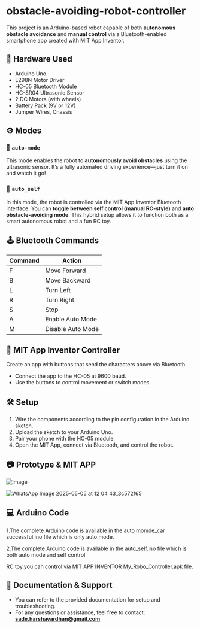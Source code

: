 # obstacle-avoiding-robot-controller

This project is an Arduino-based robot capable of both **autonomous obstacle avoidance** and **manual control** via a Bluetooth-enabled smartphone app created with MIT App Inventor.

## 🧰 Hardware Used
- Arduino Uno
- L298N Motor Driver
- HC-05 Bluetooth Module
- HC-SR04 Ultrasonic Sensor
- 2 DC Motors (with wheels)
- Battery Pack (9V or 12V)
- Jumper Wires, Chassis

## ⚙️ Modes

### 🔹 `auto-mode`
This mode enables the robot to **autonomously avoid obstacles** using the ultrasonic sensor. It’s a fully automated driving experience—just turn it on and watch it go!

### 🔹 `auto_self`
In this mode, the robot is controlled via the MIT App Inventor Bluetooth interface. You can **toggle between self control (manual RC-style)** and **auto obstacle-avoiding mode**. This hybrid setup allows it to function both as a smart autonomous robot and a fun RC toy.

## 🕹️ Bluetooth Commands
| Command | Action              |
|---------|---------------------|
| F       | Move Forward        |
| B       | Move Backward       |
| L       | Turn Left           |
| R       | Turn Right          |
| S       | Stop                |
| A       | Enable Auto Mode    |
| M       | Disable Auto Mode   |

## 📲 MIT App Inventor Controller
Create an app with buttons that send the characters above via Bluetooth.
- Connect the app to the HC-05 at 9600 baud.
- Use the buttons to control movement or switch modes.

## 🛠️ Setup
1. Wire the components according to the pin configuration in the Arduino sketch.
2. Upload the sketch to your Arduino Uno.
3. Pair your phone with the HC-05 module.
4. Open the MIT App, connect via Bluetooth, and control the robot.

## 📷 Prototype & MIT APP

![image](https://github.com/user-attachments/assets/074c1dc9-e92d-4718-8cc3-365972d45ce0)     

![WhatsApp Image 2025-05-05 at 12 04 43_3c572f65](https://github.com/user-attachments/assets/3a631f8c-9ad3-466e-a248-f552087f5115)
 
## 💻 Arduino Code

1.The complete Arduino code is available in the auto momde_car successful.ino file which is only auto mode.

2.The complete Arduino code is available in the auto_self.ino file which is both auto mode and self control 

  RC toy.you can control via MIT APP INVENTOR My_Robo_Controller.apk file.

## 📄 Documentation & Support
- You can refer to the provided documentation for setup and troubleshooting.
- For any questions or assistance, feel free to contact: **sade.harshavardhan@gmail.com**

